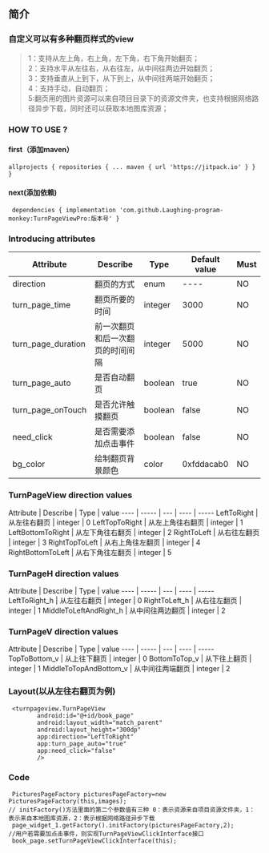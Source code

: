 ## 简介 
### 自定义可以有多种翻页样式的view
> 1：支持从左上角，右上角，左下角，右下角开始翻页；  
> 2：支持水平从左往右，从右往左，从中间往两边开始翻页；  
> 3：支持垂直从上到下，从下到上，从中间往两端开始翻页；   
> 4：支持手动，自动翻页；  
> 5:翻页用的图片资源可以来自项目目录下的资源文件夹，也支持根据网络路径异步下载，同时还可以获取本地图库资源；
### HOW TO USE ?
#### first（添加maven）
` allprojects {
		repositories {
			...
			maven { url 'https://jitpack.io' }
		}
	}
  `  
#### next(添加依赖)
`  dependencies {
	        implementation 'com.github.Laughing-program-monkey:TurnPageViewPro:版本号'
	}
  ` 
  
### Introducing attributes
Attribute  | Describe  | Type | Default value | Must
---- | ----- |  --- | ---- | -----
direction  | 翻页的方式 |  enum  | ---- | NO
turn_page_time  | 翻页所要的时间 |  integer  | 3000 | NO
turn_page_duration  | 前一次翻页和后一次翻页的时间间隔 |  integer  | 5000 | NO
turn_page_auto  | 是否自动翻页 |  boolean  | true | NO
turn_page_onTouch  | 是否允许触摸翻页 |  boolean  | false | NO
need_click  | 是否需要添加点击事件 |  boolean  | false | NO
bg_color  | 绘制翻页背景颜色 |  color  | 0xfddacab0 | NO

### TurnPageView direction values
Attribute  | Describe  | Type | value 
---- | ----- |  --- | ---- | -----
LeftToRight  | 从左往右翻页 |  integer  | 0
LeftTopToRight  | 从左上角往右翻页 |  integer  | 1
LeftBottomToRight  | 从左下角往右翻页 |  integer  | 2 
RightToLeft  | 从右往左翻页 |  integer  | 3 
RightTopToLeft  | 从右上角往左翻页 |  integer  | 4 
RightBottomToLeft  | 从右下角往左翻页 |  integer  | 5 

### TurnPageH direction values
Attribute  | Describe  | Type | value 
---- | ----- |  --- | ---- | -----
LeftToRight_h  | 从左往右翻页 |  integer  | 0
RightToLeft_h  | 从右往左翻页 |  integer  | 1
MiddleToLeftAndRight_h  | 从中间往两边翻页 |  integer  | 2 

### TurnPageV direction values
Attribute  | Describe  | Type | value 
---- | ----- |  --- | ---- | -----
TopToBottom_v  | 从上往下翻页 |  integer  | 0
BottomToTop_v  | 从下往上翻页 |  integer  | 1
MiddleToTopAndBottom_v  | 从中间往两端翻页 |  integer  | 2 

### Layout(以从左往右翻页为例)
```
 <turnpageview.TurnPageView
        android:id="@+id/book_page"
        android:layout_width="match_parent"
        android:layout_height="300dp"
        app:direction="LeftToRight"
        app:turn_page_auto="true"
        app:need_click="false"
        />

```
### Code
``` 
 PicturesPageFactory picturesPageFactory=new PicturesPageFactory(this,images);
// initFactory()方法里面的第二个参数值有三种 0：表示资源来自项目资源文件夹，1：表示来自本地图库资源，2：表示根据网络路径异步下载
 page_widget_1.getFactory().initFactory(picturesPageFactory,2);
//用户若需要加点击事件，则实现TurnPageViewClickInterface接口
 book_page.setTurnPageViewClickInterface(this);
```
